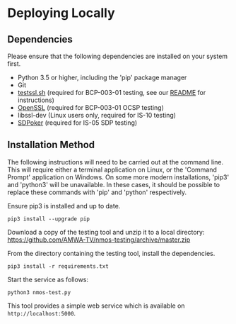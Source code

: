 # Deploying Locally

## Dependencies

Please ensure that the following dependencies are installed on your system first.

- Python 3.5 or higher, including the 'pip' package manager
- Git
- [testssl.sh](https://testssl.sh) (required for BCP-003-01 testing, see our [README](../testssl/README.md) for instructions)
- [OpenSSL](https://www.openssl.org/) (required for BCP-003-01 OCSP testing)
- libssl-dev (Linux users only, required for IS-10 testing)
- [SDPoker](https://github.com/AMWA-TV/sdpoker) (required for IS-05 SDP testing)

## Installation Method

The following instructions will need to be carried out at the command line. This will require either a terminal application on Linux, or the 'Command Prompt' application on Windows. On some more modern installations, 'pip3' and 'python3' will be unavailable. In these cases, it should be possible to replace these commands with 'pip' and 'python' respectively.

Ensure pip3 is installed and up to date.

```shell
pip3 install --upgrade pip
```

Download a copy of the testing tool and unzip it to a local directory: <https://github.com/AMWA-TV/nmos-testing/archive/master.zip>

From the directory containing the testing tool, install the dependencies.

```shell
pip3 install -r requirements.txt
```

Start the service as follows:

```shell
python3 nmos-test.py
```

This tool provides a simple web service which is available on `http://localhost:5000`.
